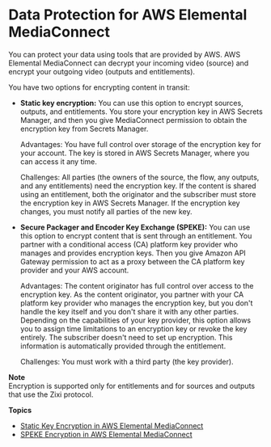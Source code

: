 # Data Protection for AWS Elemental MediaConnect<a name="data-protection"></a>

You can protect your data using tools that are provided by AWS\. AWS Elemental MediaConnect can decrypt your incoming video \(source\) and encrypt your outgoing video \(outputs and entitlements\)\. 

 You have two options for encrypting content in transit: 
+ **Static key encryption:** You can use this option to encrypt sources, outputs, and entitlements\. You store your encryption key in AWS Secrets Manager, and then you give MediaConnect permission to obtain the encryption key from Secrets Manager\. 

  Advantages: You have full control over storage of the encryption key for your account\. The key is stored in AWS Secrets Manager, where you can access it any time\.

  Challenges: All parties \(the owners of the source, the flow, any outputs, and any entitlements\) need the encryption key\. If the content is shared using an entitlement, both the originator and the subscriber must store the encryption key in AWS Secrets Manager\. If the encryption key changes, you must notify all parties of the new key\.
+ **Secure Packager and Encoder Key Exchange \(SPEKE\):** You can use this option to encrypt content that is sent through an entitlement\. You partner with a conditional access \(CA\) platform key provider who manages and provides encryption keys\. Then you give Amazon API Gateway permission to act as a proxy between the CA platform key provider and your AWS account\.

  Advantages: The content originator has full control over access to the encryption key\. As the content originator, you partner with your CA platform key provider who manages the encryption key, but you don't handle the key itself and you don't share it with any other parties\. Depending on the capabilities of your key provider, this option allows you to assign time limitations to an encryption key or revoke the key entirely\. The subscriber doesn't need to set up encryption\. This information is automatically provided through the entitlement\.

  Challenges: You must work with a third party \(the key provider\)\.

**Note**  
Encryption is supported only for entitlements and for sources and outputs that use the Zixi protocol\.

**Topics**
+ [Static Key Encryption in AWS Elemental MediaConnect](encryption-static-key.md)
+ [SPEKE Encryption in AWS Elemental MediaConnect](encryption-speke.md)